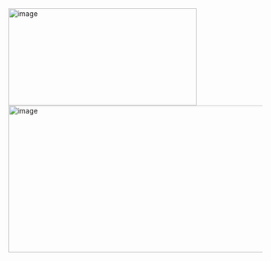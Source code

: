 <img width="373" height="193" alt="image" src="https://github.com/user-attachments/assets/fd2208ba-f4ce-4b1e-925a-726584c6a4e8" />

	
<img width="1066" height="292" alt="image" src="https://github.com/user-attachments/assets/bfdf96c8-fb38-49ba-9229-64ccc99f9e8a" />
